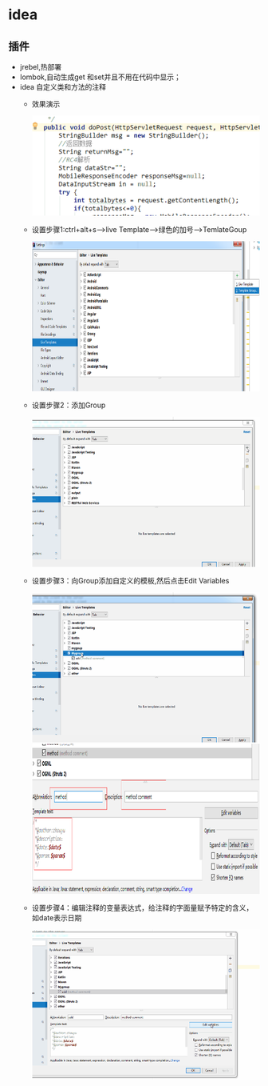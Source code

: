 # idea

## 插件

* jrebel,热部署
* lombok,自动生成get 和set并且不用在代码中显示；
* idea 自定义类和方法的注释
  * 效果演示

    <img src="show1.gif"  height="200" width="495">

  * 设置步骤1:ctrl+alt+s-->live Template-->绿色的加号-->TemlateGoup
  
    <img src="show2.png"  height="300" width="495">

  * 设置步骤2：添加Group
    
     <img src="show3.gif"  height="300" width="495">

  * 设置步骤3：向Group添加自定义的模板,然后点击Edit Variables

    <img src="show4.gif"  height="300" width="495">
    <img src="show5.png"  height="300" width="495">

  * 设置步骤4：编辑注释的变量表达式，给注释的字面量赋予特定的含义，如date表示日期

    <img src="show6.gif"  height="300" width="495">
